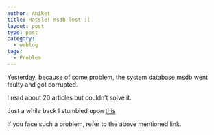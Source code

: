 ```yaml
---
author: Aniket
title: Hassle! msdb lost :(
layout: post
type: post
category:
  - weblog
tags:
  - Problem
---
```

Yesterday, because of some problem, the system database msdb went faulty and got corrupted.

I read about 20 articles but couldn’t solve it.

Just a while back I stumbled upon [this][1]

If you face such a problem, refer to the above mentioned link.

 [1]: http://bit.ly/rebuild-msdb "Fixing corrupted msdb"